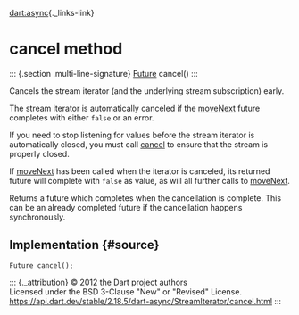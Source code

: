 [dart:async](../../dart-async/dart-async-library){._links-link}

cancel method
=============

::: {.section .multi-line-signature}
[Future](../future-class) cancel()
:::

Cancels the stream iterator (and the underlying stream subscription)
early.

The stream iterator is automatically canceled if the
[moveNext](movenext) future completes with either `false` or an error.

If you need to stop listening for values before the stream iterator is
automatically closed, you must call [cancel](cancel) to ensure that the
stream is properly closed.

If [moveNext](movenext) has been called when the iterator is canceled,
its returned future will complete with `false` as value, as will all
further calls to [moveNext](movenext).

Returns a future which completes when the cancellation is complete. This
can be an already completed future if the cancellation happens
synchronously.

Implementation {#source}
--------------

``` {.language-dart data-language="dart"}
Future cancel();
```

::: {._attribution}
© 2012 the Dart project authors\
Licensed under the BSD 3-Clause \"New\" or \"Revised\" License.\
<https://api.dart.dev/stable/2.18.5/dart-async/StreamIterator/cancel.html>
:::

